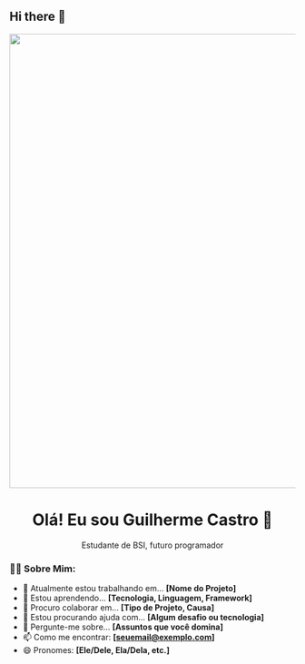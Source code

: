 ## Hi there 👋
<p align="center">
  <img src="URL_DA_SUA_IMAGEM_DE_BANNER" width="800px" />
</p>

<h1 align="center">Olá! Eu sou Guilherme Castro 👋</h1>

<p align="center">
  Estudante de BSI, futuro programador
</p>

### 👨‍💻 Sobre Mim:
- 🔭 Atualmente estou trabalhando em... **[Nome do Projeto]**
- 🌱 Estou aprendendo... **[Tecnologia, Linguagem, Framework]**
- 👯 Procuro colaborar em... **[Tipo de Projeto, Causa]**
- 🤔 Estou procurando ajuda com... **[Algum desafio ou tecnologia]**
- 💬 Pergunte-me sobre... **[Assuntos que você domina]**
- 📫 Como me encontrar: **[seuemail@exemplo.com]**
- 😄 Pronomes: **[Ele/Dele, Ela/Dela, etc.]**
